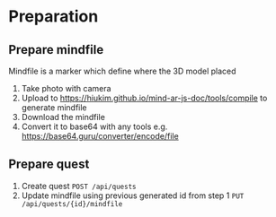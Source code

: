 # Preparation

## Prepare mindfile
Mindfile is a marker which define where the 3D model placed

1. Take photo with camera
2. Upload to https://hiukim.github.io/mind-ar-js-doc/tools/compile to generate mindfile
3. Download the mindfile
4. Convert it to base64 with any tools e.g. https://base64.guru/converter/encode/file

## Prepare quest
1. Create quest `POST /api/quests`
2. Update mindfile using previous generated id from step 1 `PUT /api/quests/{id}/mindfile`
